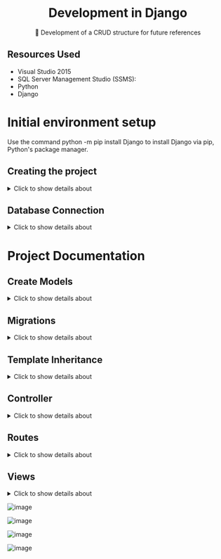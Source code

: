 <H1 align="center">Development in Django</H1>

<p align="center">🚀 Development of a CRUD structure for future references</p>

## Resources Used
- Visual Studio 2015
- SQL Server Management Studio (SSMS):
- Python 
- Django

# Initial environment setup

Use the command python -m pip install Django to install Django via pip, Python's package manager.

## Creating the project

<details>
<summary>Click to show details about </summary>

#### Create a Django Project:

Create a new Django project with the command django-admin startproject CrudDjango. This will generate a basic directory and file structure for your project.

```
django-admin startproject CrudDjango
```

#### Create a Module:

A Django app is a self-contained module within a Django project that is designed to perform a specific function. Each app can handle a different aspect of the web application, such as user authentication, blog posts, or a shopping cart. Apps in Django are reusable and can be included in multiple projects.

Run the command python manage.py startapp Home to create a new app named "Home". This will generate a directory with the necessary files for the app.


```
python manage.py startapp Home
```
```
python manage.py startapp Material
```


![image](https://github.com/user-attachments/assets/bd75f72f-3f9f-460b-9dbc-a8703662ab8b)

#### Add the App to INSTALLED_APPS:

Open the settings.py file and add 'Home' to the INSTALLED_APPS list. This step is essential for Django to recognize and apply any changes made within the "Home" app.

![image](https://github.com/user-attachments/assets/61bae140-6d92-4d8f-96db-f4acfaad40c6)


#### Run the Development Server:

Navigate to the project directory and start the development server with the command python manage.py runserver. This will start a local server, allowing you to view your project in a web browser.

```
python manage.py runserver
```


</details>


## Database Connection

<details>
<summary>Click to show details about </summary>

#### Install mssql-django:

To use Microsoft SQL Server with Django, install the mssql-django package using the command: pip install mssql-django.

```
pip install mssql-django.
```

#### Open the settings.py File:

Locate and open the settings.py file, which is typically found in the main directory of your Django project. The project structure might look something like this:

![image](https://github.com/user-attachments/assets/109a5f43-0019-4e74-98e6-7d7d33b982f1)


</details>

# Project Documentation

## Create Models

<details>
<summary>Click to show details about </summary>

In Django, models are the heart of your web application’s data structure. They define the structure of your database, encapsulating essential fields and behaviors of the data you want to store. Each model class typically maps to a single database table, where class attributes represent the columns of the table.

#### Model Material

This Django code defines a model class named Material, which represents a database table where each instance of the class corresponds to a row in that table.

![image](https://github.com/user-attachments/assets/d02a6b8e-f828-4cf7-9122-2e544c1b57c2)

#### Forms based Model Material

This Django code defines a form class called MaterialForm, which is a subclass of forms.ModelForm. This form is specifically designed to work with the Material model, allowing users to create or update Material instances through a web form.

In short, it creates a skeleton of how the model form will be represented on the screen if you directly use {{ form.as_p }}

![image](https://github.com/user-attachments/assets/8e46d51b-a4b0-4df8-9ddc-d53b389cb2b1)


![image](https://github.com/user-attachments/assets/3c15c47c-49ab-4203-9c66-fa16529e6ef2)


#### Model Order: One to Many

- Change Models.py : Define the Order model, which will have a ForeignKey field for the Material model.

  ![image](https://github.com/user-attachments/assets/8f7b52ea-45a0-47b3-bca2-2bdf64a55a52)

- python manage.py makemigrations

  ![image](https://github.com/user-attachments/assets/177553f8-56a3-4c6c-9ba4-7d5ace98b327)

- python manage.py migrate

  ![image](https://github.com/user-attachments/assets/f2e0a076-10ad-49c6-8860-ba55cee4c070)

- Change Forms.py: If you want to allow creating or editing orders through a form, you need to define a Django form.

  ![image](https://github.com/user-attachments/assets/d7f3c615-0559-463f-816f-723d0536ed2e)

- Change Views.py(Controller): Define the views that will process the HTTP directives and pass the data to the template.

  ![image](https://github.com/user-attachments/assets/424e8dca-35b1-49f6-8cb7-0bbe848e6943)

- Change Urls.py: Define the views that will process the HTTP directives and pass the data to the template.

  ![image](https://github.com/user-attachments/assets/8ad5e702-8cb9-4afa-a1c2-b6e0190d18fa)

- Create Templates: Create HTML templates to display and interact with data.

  ![image](https://github.com/user-attachments/assets/9ec8248c-78e1-466b-b184-6a859d808eee)

- Create Links

 ![image](https://github.com/user-attachments/assets/6e8eb6bd-aadd-4523-8226-e1a45c319fc5)




</details>

## Migrations

<details>
<summary>Click to show details about </summary>

Creating and applying migrations in Django involves two key commands:

![image](https://github.com/user-attachments/assets/e07c7c27-3cee-40ca-98b1-6f77feac8df2)


#### makemigrations: 

```
python manage.py makemigrations
```

This command generates migration files based on the changes you've made to your models. Migrations are a way to record changes to your database schema, such as creating tables, adding fields, or modifying existing ones. Running makemigrations tells Django to look at your models and create the necessary migration scripts to reflect any changes.

#### migrate:

```
python manage.py migrate
```

This command applies the migration files to your database, executing the necessary SQL commands to update your database schema. Running migrate ensures that your database is synchronized with the current state of your models, applying all pending migrations in the correct order.

![image](https://github.com/user-attachments/assets/f9592e14-cbea-4a4c-8242-9b23249ef506)



</details>

## Template Inheritance

<details>
<summary>Click to show details about </summary>


#### Config Templates

Make sure the configuration for the template directories is correct. Typically there should be something like this

![image](https://github.com/user-attachments/assets/e50186d4-95a3-48e4-9277-0dc0b414964f)

#### Layout (Master Page):

Create a base template file: Typically, this file is called base.html and is located in your application's templates folder or project's templates directory.

![image](https://github.com/user-attachments/assets/83b535ee-baa6-4396-9232-88093580df1d)

###### Base.html

![image](https://github.com/user-attachments/assets/13e08718-7b78-4711-a006-49cc80f0ec1b)


#### Rendering Content

Create other templates that extend the base template: In each of your individual templates, you use the {% extends %} tag to inherit the base.html structure and define the specific content with the {% block %} tag

![image](https://github.com/user-attachments/assets/3335f32a-31f9-476b-a763-bfd64678a5ea)

![image](https://github.com/user-attachments/assets/6eb8a96d-7956-4b2e-b87f-ad2439ab9438)


</details>

## Controller

<details>
<summary>Click to show details about </summary>

In django controllers are called views, responsible for processing HTTP requests, interacting with the model and rendering responses, usually in the form of HTML templates

#### Creating a Controller:

To create a controller, create a file called views.py inside the app

![image](https://github.com/user-attachments/assets/60cbee00-ba90-4c22-8d98-8bf1ea17f9c5)

![image](https://github.com/user-attachments/assets/1673cecd-28b4-4bff-9e6c-729c127698fc)


### Actions

#### material_list(request):

This function handles requests to display a list of all Material objects. It retrieves all Material instances from the database using Material.objects.all(). The retrieved data is then passed to the template 'material/material_list.html' through the context dictionary, where it is available under the key 'materiais'.


#### material_detail(request, pk):

This function displays the details of a single Material object identified by its primary key (pk). It fetches a specific Material object from the database using get_object_or_404, which raises a 404 error if the object is not found. The object is then passed to the template 'material/material_detail.html' with the key 'material'.

#### material_create(request):

This function handles the creation of a new Material object.

- If the request method is POST, it means the form has been submitted. The form is populated with POST data, and if the form is valid, it saves the new Material object and redirects to its detail page.
- If the request method is GET (or any method other than POST), it creates an empty form. The form is then rendered using the template 'material/material_form.html'.

#### material_update(request, pk):

This function handles updating an existing Material object.


- If the request method is POST, it populates the form with the submitted data and the existing Material instance. If the form is valid, it saves the updated object and redirects to its detail page.
- For any other request method (typically GET), it initializes the form with the existing Material data and renders it using the template 'material/material_form.html'.

#### material_delete(request, pk):

This function handles the deletion of a Material object.

- If the request method is POST, it deletes the Material object from the database and redirects to the material list page.
- For non-POST requests (usually GET), it renders a confirmation page 'material/material_confirm_delete.html', where the user can confirm the deletion.

</details>

## Routes

<details>
<summary>Click to show details about </summary>

#### Configure the app URLs:

In the urls.py file within the material folder, you define routes specific to that application. This involves importing views and creating URL patterns that map URLs to corresponding view functions or classes. For example:

![image](https://github.com/user-attachments/assets/dda8dc3d-b56b-488d-b9e5-4f11512a9bf7)


#### Include the app URLs in the main URLs:

After defining the routes in the material app, you need to include these URLs in the main urls.py file of the project. This ensures that Django knows about the app's routes and can route them correctly. You do this by using the include() function to add the app's URLs to the main project URL pattern:

![image](https://github.com/user-attachments/assets/cc6fde88-12b6-4593-b957-a7664e571b6e)


</details>

## Views

<details>
<summary>Click to show details about </summary>
  
In Django, templates are used to generate dynamic HTML content by combining HTML code with Django Template Language (DTL)

![image](https://github.com/user-attachments/assets/58fc70ae-cc7e-4a24-9519-86b432691278)

![image](https://github.com/user-attachments/assets/f041f6c2-9a01-459c-9a16-4c3996b60212)



</details>



![image](https://github.com/user-attachments/assets/17e52a87-e329-4e1a-a772-0d98eaba4985)

![image](https://github.com/user-attachments/assets/cc25463b-fd75-4d12-a4b8-105ab16d332d)

![image](https://github.com/user-attachments/assets/41e39ef6-09f9-408a-a7f8-574783549d9c)

![image](https://github.com/user-attachments/assets/62738a6b-cb1d-4f85-ad39-af5037f7c2b8)

